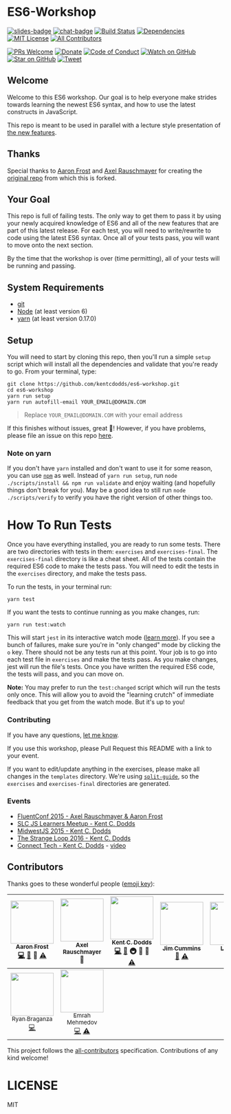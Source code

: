 # ES6-Workshop

[![slides-badge][slides-badge]][slides]
[![chat-badge][chat-badge]][chat]
[![Build Status][build-badge]][build]
[![Dependencies][dependencyci-badge]][dependencyci]
[![MIT License][license-badge]][LICENSE]
[![All Contributors](https://img.shields.io/badge/all_contributors-9-orange.svg?style=flat-square)](#contributors)

[![PRs Welcome][prs-badge]][prs]
[![Donate][donate-badge]][donate]
[![Code of Conduct][coc-badge]][coc]
[![Watch on GitHub][github-watch-badge]][github-watch]
[![Star on GitHub][github-star-badge]][github-star]
[![Tweet][twitter-badge]][twitter]

## Welcome

Welcome to this ES6 workshop. Our goal is to help everyone make strides towards learning the newest ES6 syntax, and
how to use the latest constructs in JavaScript.

This repo is meant to be used in parallel with a lecture style presentation of
[the new features](https://github.com/lukehoban/es6features).

## Thanks

Special thanks to [Aaron Frost](https://twitter.com/js_dev) and [Axel Rauschmayer](https://twitter.com/rauschma) for
creating the [original repo](https://github.com/aaronfrost/es6-workshop) from which this is forked.

## Your Goal

This repo is full of failing tests. The only way to get them to pass it by using your newly acquired knowledge of ES6
and all of the new features that are part of this latest release. For each test, you will need to write/rewrite to code
using the latest ES6 syntax. Once all of your tests pass, you will want to move onto the next section.

By the time that the workshop is over (time permitting), all of your tests will be running and passing.

## System Requirements

- [git][git]
- [Node][node] (at least version 6)
- [yarn][yarn] (at least version 0.17.0)

## Setup

You will need to start by cloning this repo, then you'll run a simple `setup` script which will install all the
dependencies and validate that you're ready to go. From your terminal, type:

```
git clone https://github.com/kentcdodds/es6-workshop.git
cd es6-workshop
yarn run setup
yarn run autofill-email YOUR_EMAIL@DOMAIN.COM
```

> Replace `YOUR_EMAIL@DOMAIN.COM` with your email address

If this finishes without issues, great 👏! However, if you have problems, please file an issue on this repo [here](https://github.com/kentcdodds/es6-workshop/issues/new?title=Issues%20Setting%20Up&body=Here%27s%20my%20node/yarn%20version%20and%20the%20output%20when%20I%20run%20the%20commands:).


### Note on yarn

If you don't have `yarn` installed and don't want to use it for some reason, you can use [`npm`][npm] as well. Instead
of `yarn run setup`, run `node ./scripts/install && npm run validate` and enjoy waiting (and hopefully things don't
break for you). May be a good idea to still run `node ./scripts/verify` to verify you have the right version of other
things too.

# How To Run Tests
Once you have everything installed, you are ready to run some tests. There are two directories with tests in them:
`exercises` and `exercises-final`. The `exercises-final` directory is like a cheat sheet. All of the tests contain the
required ES6 code to make the tests pass. You will need to edit the tests in the `exercises` directory, and make the
tests pass.

To run the tests, in your terminal run:

```
yarn test
```

If you want the tests to continue running as you make changes, run:

```
yarn run test:watch
```

This will start `jest` in its interactive watch mode ([learn more][watch-mode]). If you see a bunch of failures, make
sure you're in "only changed" mode by clicking the `o` key. There should not be any tests run at this point. Your
job is to go into each test file in `exercises` and make the tests pass. As you make changes, jest will run the file's
tests. Once you have written the required ES6 code, the tests will pass, and you can move on.

**Note:** You may prefer to run the `test:changed` script which will run the tests only once. This will allow you to
avoid the "learning crutch" of immediate feedback that you get from the watch mode. But it's up to you!

### Contributing

If you have any questions, [let me know](https://twitter.com/kentcdodds).

If you use this workshop, please Pull Request this README with a link to your event.

If you want to edit/update anything in the exercises, please make all changes in the `templates` directory. We're using
[`split-guide`](https://git.io/split-guide), so the `exercises` and `exercises-final` directories are generated.

### Events

- [FluentConf 2015 - Axel Rauschmayer & Aaron Frost](http://fluentconf.com/javascript-html-2015/public/schedule/detail/38811)
- [SLC JS Learners Meetup - Kent C. Dodds](http://www.meetup.com/SLC-JS-Learners/events/220770922/)
- [MidwestJS 2015 - Kent C. Dodds](https://youtu.be/aeY6ctvsurs)
- [The Strange Loop 2016 - Kent C. Dodds](http://www.thestrangeloop.com/2016/es6-and-beyond.html)
- [Connect Tech - Kent C. Dodds](http://connect.tech/) - [video](https://youtu.be/nCP6jsN9XPI)

## Contributors

Thanks goes to these wonderful people ([emoji key](https://github.com/kentcdodds/all-contributors#emoji-key)):

<!-- ALL-CONTRIBUTORS-LIST:START - Do not remove or modify this section -->
| [<img src="https://avatars.githubusercontent.com/u/662832?v=3" width="100px;"/><br /><sub>Aaron Frost</sub>](https://github.com/aaronfrost)<br />[💻](https://github.com/kentcdodds/es6-workshop/commits?author=aaronfrost) [📖](https://github.com/kentcdodds/es6-workshop/commits?author=aaronfrost) 📢 [⚠️](https://github.com/kentcdodds/es6-workshop/commits?author=aaronfrost) | [<img src="https://avatars.githubusercontent.com/u/526114?v=3" width="100px;"/><br /><sub>Axel Rauschmayer</sub>](http://rauschma.de/)<br />📢 | [<img src="https://avatars.githubusercontent.com/u/1500684?v=3" width="100px;"/><br /><sub>Kent C. Dodds</sub>](https://kentcdodds.com)<br />[💻](https://github.com/kentcdodds/es6-workshop/commits?author=kentcdodds) [📖](https://github.com/kentcdodds/es6-workshop/commits?author=kentcdodds) 🚇 👀 📢 [⚠️](https://github.com/kentcdodds/es6-workshop/commits?author=kentcdodds) | [<img src="https://avatars.githubusercontent.com/u/108938?v=3" width="100px;"/><br /><sub>Jim Cummins</sub>](https://jimthedev.com)<br />[📖](https://github.com/kentcdodds/es6-workshop/commits?author=jimthedev) [⚠️](https://github.com/kentcdodds/es6-workshop/commits?author=jimthedev) | [<img src="https://avatars.githubusercontent.com/u/11346889?v=3" width="100px;"/><br /><sub>Lindsey</sub>](http://lindsey.international)<br />[📖](https://github.com/kentcdodds/es6-workshop/commits?author=lmdragun) | [<img src="https://avatars.githubusercontent.com/u/511893?v=3" width="100px;"/><br /><sub>Marius Butuc</sub>](https://github.com/mariusbutuc)<br />[💻](https://github.com/kentcdodds/es6-workshop/commits?author=mariusbutuc) | [<img src="https://avatars.githubusercontent.com/u/1740882?v=3" width="100px;"/><br /><sub>Carlos Ortega</sub>](http://cyborgspider.com)<br />[📖](https://github.com/kentcdodds/es6-workshop/commits?author=cyborgspider) |
| :---: | :---: | :---: | :---: | :---: | :---: | :---: |
| [<img src="https://avatars.githubusercontent.com/u/290242?v=3" width="100px;"/><br /><sub>Ryan Braganza</sub>](www.ryanbraganza.com)<br />[💻](https://github.com/kentcdodds/es6-workshop/commits?author=ryanbraganza) | [<img src="https://avatars.githubusercontent.com/u/2297806?v=3" width="100px;"/><br /><sub>Emrah Mehmedov</sub>](https://github.com/GizmoMKD)<br />[💻](https://github.com/kentcdodds/es6-workshop/commits?author=GizmoMKD) [⚠️](https://github.com/kentcdodds/es6-workshop/commits?author=GizmoMKD) |

<!-- ALL-CONTRIBUTORS-LIST:END -->

This project follows the [all-contributors](https://github.com/kentcdodds/all-contributors) specification. Contributions of any kind welcome!

# LICENSE

MIT

[npm]: https://www.npmjs.com/
[yarn]: https://yarnpkg.com/
[node]: https://nodejs.org
[git]: https://git-scm.com/
[slides]: http://kcd.im/es6-intro-slides
[slides-badge]: https://cdn.rawgit.com/kentcdodds/custom-badges/2/badges/slides.svg
[chat]: https://gitter.im/kentcdodds/es6-workshop
[chat-badge]: https://img.shields.io/gitter/room/nwjs/nw.js.svg?style=flat-square
[build-badge]: https://img.shields.io/travis/kentcdodds/es6-workshop.svg?style=flat-square
[build]: https://travis-ci.org/kentcdodds/es6-workshop
[dependencyci-badge]: https://dependencyci.com/github/kentcdodds/es6-workshop/badge?style=flat-square
[dependencyci]: https://dependencyci.com/github/kentcdodds/es6-workshop
[license-badge]: https://img.shields.io/badge/license-MIT%20License-blue.svg?style=flat-square
[license]: https://github.com/kentcdodds/es6-workshop/blob/master/other/LICENSE
[prs-badge]: https://img.shields.io/badge/PRs-welcome-brightgreen.svg?style=flat-square
[prs]: http://makeapullrequest.com
[donate-badge]: https://img.shields.io/badge/$-support-green.svg?style=flat-square
[donate]: http://kcd.im/donate
[coc-badge]: https://img.shields.io/badge/code%20of-conduct-ff69b4.svg?style=flat-square
[coc]: https://github.com/kentcdodds/es6-workshop/blob/master/other/CODE_OF_CONDUCT.md
[github-watch-badge]: https://img.shields.io/github/watchers/kentcdodds/es6-workshop.svg?style=social
[github-watch]: https://github.com/kentcdodds/es6-workshop/watchers
[github-star-badge]: https://img.shields.io/github/stars/kentcdodds/es6-workshop.svg?style=social
[github-star]: https://github.com/kentcdodds/es6-workshop/stargazers
[twitter]: https://twitter.com/intent/tweet?text=Check%20out%20es6-workshop%20by%20@kentcdodds%20https://github.com/kentcdodds/es6-workshop%20%F0%9F%91%8D
[twitter-badge]: https://img.shields.io/twitter/url/https/github.com/kentcdodds/es6-workshop.svg?style=social
[emojis]: https://github.com/kentcdodds/all-contributors#emoji-key
[all-contributors]: https://github.com/kentcdodds/all-contributors
[watch-mode]: https://egghead.io/lessons/javascript-use-jest-s-interactive-watch-mode?pl=testing-javascript-with-jest-a36c4074
